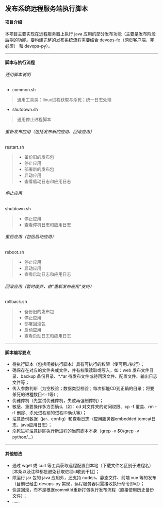 ## 发布系统远程服务端执行脚本

#### 项目介绍
本项目主要实现在远程服务器上执行 java 应用的部分发布功能（主要是发布阶段后期的功能。要构建完整的发布系统流程需要结合 devops-fe（网页客户端，非必须） 和 devops-py）。

---
#### 脚本与执行流程
###### 通用脚本说明
* common.sh
> 通用工具类：linux进程获取与杀死；统一日志处理
* shutdown.sh
> 通用停止进程脚本

###### 重新发布应用（包括发布新的应用、回滚应用）
restart.sh
> - 备份旧的发布包
> - 停止应用
> - 部署新的发布包
> - 启动应用
> - 查看启动日志和应用日志

###### 停止应用
shutdown.sh
> - 停止应用
> - 查看停机日志和应用日志

###### 重启应用（包括启动应用）
reboot.sh
> - 停止应用
> - 启动应用
> - 查看启动日志和应用日志

###### 回滚应用（暂时废弃，由"重新发布应用"支持）
rollback.sh
> - 备份旧的发布包
> - 停止应用
> - 部署回滚包
> - 启动应用
> - 查看启动日志和应用日志

---
#### 脚本编写要点
* 待执行脚本（包括间接执行脚本）具有可执行的权限（使可用./执行）；
* 确保存在对应的文件夹或文件，并有权限读取或写入，如：web 发布文件目录、backup 备份目录、*.*ar 待发布文件或待回滚文件、配置文件、输出日志文件等；
* 传入参数判断（为空校验；数据类型校验；每次都能CD到正确的目录；将要杀死的进程数目<=1等）；
* 优雅停机（先尝试优雅停机，失败再强制停机）；
* 敏感、重要操作多方面确认（如：cd 对文件夹的访问权限、cp -f 覆盖、rm -rf 删除、杀死进程前的进程ID确认等）；
* 注意备份数据（jar、config）和查看日志（应用服务器embedded tomcat日志、java应用日志）；
* 杀死进程注意排除执行新进程的当前脚本本身（grep -v $0/grep -v python/...）

---
#### 其他想法
* 通过 wget 或 curl 等工具获取远程配置到本地（下载文件名区别于进程名）[本条以及注释都是避免获取进程id收到干扰\]；
* 除运行 jar 包的 java 应用外，还支持 nodejs、静态文件、前端 vue 等的发布（目前已经由 devops-py 实现，远程服务器只需接收执行命令即可）；
* 快速回滚，而不是根据commitId重新打包执行发布流程（直接使用历史备份文件）；
* ……
